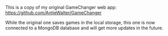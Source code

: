 This is a copy of my original GameChanger web app: https://github.com/AntjeWalter/GameChanger

While the original one saves games in the local storage, this one is now connected to a MongoDB database and will get more updates in the future.
